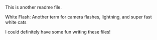 This is another readme file.

White Flash: Another term for camera flashes, lightning, and super fast white cats

I could definitely have some fun writing these files!
